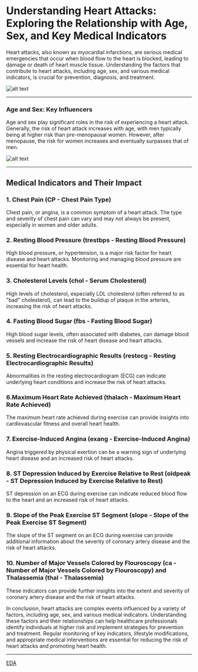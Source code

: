 # Understanding Heart Attacks: Exploring the Relationship with Age, Sex, and Key Medical Indicators

Heart attacks, also known as myocardial infarctions, are serious medical emergencies that occur when blood flow to the heart is blocked, leading to damage or death of heart muscle tissue. Understanding the factors that contribute to heart attacks, including age, sex, and various medical indicators, is crucial for prevention, diagnosis, and treatment.

![alt text](https://tse2.mm.bing.net/th?id=OIP.x81znUyZoC1R7z8t0MjjcgHaFj&pid=Api&P=0&h=220&fbclid=IwAR3VkypKRjr8nFmai_ppaM2m5xDMFvv_e8_zwUa3iS4i3TwX5KPVQMMSdrA)

---

### Age and Sex: Key Influencers
Age and sex play significant roles in the risk of experiencing a heart attack. Generally, the risk of heart attack increases with age, with men typically being at higher risk than pre-menopausal women. However, after menopause, the risk for women increases and eventually surpasses that of men.

![alt text](https://www.healthcurrents.com/wp-content/uploads/2022/11/GettyImages-1344030014.jpg)

---

## Medical Indicators and Their Impact

### 1. Chest Pain (CP - Chest Pain Type)
Chest pain, or angina, is a common symptom of a heart attack. The type and severity of chest pain can vary and may not always be present, especially in women and older adults.

### 2. Resting Blood Pressure (trestbps - Resting Blood Pressure)
High blood pressure, or hypertension, is a major risk factor for heart disease and heart attacks. Monitoring and managing blood pressure are essential for heart health.

### 3. Cholesterol Levels (chol - Serum Cholesterol)
High levels of cholesterol, especially LDL cholesterol (often referred to as "bad" cholesterol), can lead to the buildup of plaque in the arteries, increasing the risk of heart attacks.

### 4. Fasting Blood Sugar (fbs - Fasting Blood Sugar)
High blood sugar levels, often associated with diabetes, can damage blood vessels and increase the risk of heart disease and heart attacks.

### 5. Resting Electrocardiographic Results (restecg - Resting Electrocardiographic Results)
Abnormalities in the resting electrocardiogram (ECG) can indicate underlying heart conditions and increase the risk of heart attacks.

### 6.Maximum Heart Rate Achieved (thalach - Maximum Heart Rate Achieved)
The maximum heart rate achieved during exercise can provide insights into cardiovascular fitness and overall heart health.

### 7. Exercise-Induced Angina (exang - Exercise-Induced Angina)
Angina triggered by physical exertion can be a warning sign of underlying heart disease and an increased risk of heart attacks.

### 8. ST Depression Induced by Exercise Relative to Rest (oldpeak - ST Depression Induced by Exercise Relative to Rest)
ST depression on an ECG during exercise can indicate reduced blood flow to the heart and an increased risk of heart attacks.

### 9. Slope of the Peak Exercise ST Segment (slope - Slope of the Peak Exercise ST Segment)
The slope of the ST segment on an ECG during exercise can provide additional information about the severity of coronary artery disease and the risk of heart attacks.

### 10. Number of Major Vessels Colored by Flouroscopy (ca - Number of Major Vessels Colored by Flouroscopy) and Thalassemia (thal - Thalassemia)
These indicators can provide further insights into the extent and severity of coronary artery disease and the risk of heart attacks.

In conclusion, heart attacks are complex events influenced by a variety of factors, including age, sex, and various medical indicators. Understanding these factors and their relationships can help healthcare professionals identify individuals at higher risk and implement strategies for prevention and treatment. Regular monitoring of key indicators, lifestyle modifications, and appropriate medical interventions are essential for reducing the risk of heart attacks and promoting heart health.

---

[EDA](https://pratibharoy.github.io/Pratibha-Dipika/EDA.md)
